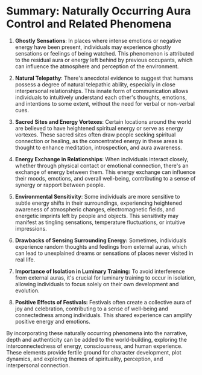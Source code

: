 # Summary: Naturally Occurring Aura Control and Related Phenomena

1. **Ghostly Sensations**: In places where intense emotions or negative energy have been present, individuals may experience ghostly sensations or feelings of being watched. This phenomenon is attributed to the residual aura or energy left behind by previous occupants, which can influence the atmosphere and perception of the environment.

2. **Natural Telepathy**: There's anecdotal evidence to suggest that humans possess a degree of natural telepathic ability, especially in close interpersonal relationships. This innate form of communication allows individuals to intuitively understand each other's thoughts, emotions, and intentions to some extent, without the need for verbal or non-verbal cues.

3. **Sacred Sites and Energy Vortexes**: Certain locations around the world are believed to have heightened spiritual energy or serve as energy vortexes. These sacred sites often draw people seeking spiritual connection or healing, as the concentrated energy in these areas is thought to enhance meditation, introspection, and aura awareness.

4. **Energy Exchange in Relationships**: When individuals interact closely, whether through physical contact or emotional connection, there's an exchange of energy between them. This energy exchange can influence their moods, emotions, and overall well-being, contributing to a sense of synergy or rapport between people.

5. **Environmental Sensitivity**: Some individuals are more sensitive to subtle energy shifts in their surroundings, experiencing heightened awareness of atmospheric changes, electromagnetic fields, and energetic imprints left by people and objects. This sensitivity may manifest as tingling sensations, temperature fluctuations, or intuitive impressions.

6. **Drawbacks of Sensing Surrounding Energy:** Sometimes, individuals experience random thoughts and feelings from external auras, which can lead to unexplained dreams or sensations of places never visited in real life.

7. **Importance of Isolation in Luminary Training:** To avoid interference from external auras, it's crucial for luminary training to occur in isolation, allowing individuals to focus solely on their own development and evolution.

8. **Positive Effects of Festivals:** Festivals often create a collective aura of joy and celebration, contributing to a sense of well-being and connectedness among individuals. This shared experience can amplify positive energy and emotions.

By incorporating these naturally occurring phenomena into the narrative, depth and authenticity can be added to the world-building, exploring the interconnectedness of energy, consciousness, and human experience. These elements provide fertile ground for character development, plot dynamics, and exploring themes of spirituality, perception, and interpersonal connection.